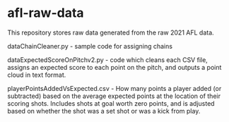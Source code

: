 # afl-raw-data
This repository stores raw data generated from the raw 2021 AFL data.

dataChainCleaner.py - sample code for assigning chains

dataExpectedScoreOnPitchv2.py - code which cleans each CSV file, assigns an expected score to each point on the pitch, and outputs a point cloud in text format.

playerPointsAddedVsExpected.csv - How many points a player added (or subtracted) based on the average expected points at the location of their scoring shots. Includes shots at goal worth zero points, and is adjusted based on whether the shot was a set shot or was a kick from play.
